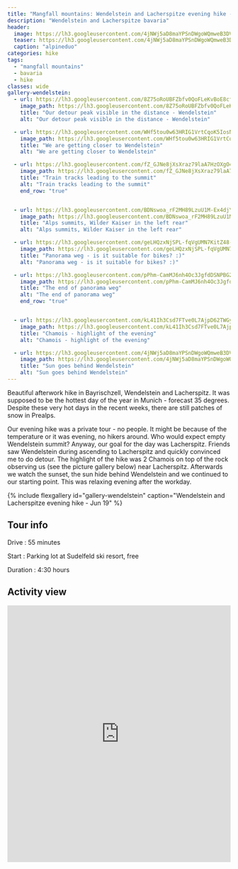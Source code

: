 ```yaml
---
title: "Mangfall mountains: Wendelstein and Lacherspitze evening hike - Jun 19"
description: "Wendelstein and Lacherspitze bavaria"
header:
  image: https://lh3.googleusercontent.com/4jNWj5aD8maYPSnDWgoWQmweB3DVVuyYetD3MBKL6jIbHh40A-ilm1kbq1c1wVSMfwbqyMPI9yWxVPW480hwwLmQ2aJsRjeHh0cQUpqKhWQ7fovsooG7wCPJgLACHa9mXTub4bYlsGuQ9SIWx_Gu-5E8EsqYEQceoV5mLz8lpUDa4_jhB3geSaFaJ2TPgOgTZkXMzuskFOIF4xUJeAkOAgPFElhANgLI-AIhOs7EetBI8ddotHYwDfQkAV9kc6cYJUs8M9Ol61vf34g4qGrTJo_fpDZY_-cqUDw8iXAdMdrbjD4yfXoSe0gt-asQsMcxtWvgzmld1Y-Qrp-mMPWLQ0Ojf_qwtUpAX2puAAVyiJBqIuFnzkoKoB8Imzy0_e8mKP3taXDvKkMGCct2g5g-mWDngbe9VzxomRCy3T2HhwlKBW6-4hs_eOC1jrv4Q8o5EnWmWZLwKY8a4ZAwpHmLoSf54LfQ6UtPmhtEXSaDHH2yCexAogsoTnkqDya7wwNRGz0jWagStCAEi9_v2qt9h8edUqPDZzcbPjWabcoJE-BlV-BGwOuUFYC3pwIaZjMZ0SIeUCUWNVK3PaK0z2YWVOlhggtSOVuTwto_ollEomQ4cGJr8IGiboyNOHQFREqL1OJQ78CvKKQX32gooQ0Zw62-xcz45O53SLqmI_na9qN2kzA7ezG56bclIQg2ocUFbxzqJ4v517YHfNCcAKE0Ek_2gg=w2054-h1540-no
  teaser: https://lh3.googleusercontent.com/4jNWj5aD8maYPSnDWgoWQmweB3DVVuyYetD3MBKL6jIbHh40A-ilm1kbq1c1wVSMfwbqyMPI9yWxVPW480hwwLmQ2aJsRjeHh0cQUpqKhWQ7fovsooG7wCPJgLACHa9mXTub4bYlsGuQ9SIWx_Gu-5E8EsqYEQceoV5mLz8lpUDa4_jhB3geSaFaJ2TPgOgTZkXMzuskFOIF4xUJeAkOAgPFElhANgLI-AIhOs7EetBI8ddotHYwDfQkAV9kc6cYJUs8M9Ol61vf34g4qGrTJo_fpDZY_-cqUDw8iXAdMdrbjD4yfXoSe0gt-asQsMcxtWvgzmld1Y-Qrp-mMPWLQ0Ojf_qwtUpAX2puAAVyiJBqIuFnzkoKoB8Imzy0_e8mKP3taXDvKkMGCct2g5g-mWDngbe9VzxomRCy3T2HhwlKBW6-4hs_eOC1jrv4Q8o5EnWmWZLwKY8a4ZAwpHmLoSf54LfQ6UtPmhtEXSaDHH2yCexAogsoTnkqDya7wwNRGz0jWagStCAEi9_v2qt9h8edUqPDZzcbPjWabcoJE-BlV-BGwOuUFYC3pwIaZjMZ0SIeUCUWNVK3PaK0z2YWVOlhggtSOVuTwto_ollEomQ4cGJr8IGiboyNOHQFREqL1OJQ78CvKKQX32gooQ0Zw62-xcz45O53SLqmI_na9qN2kzA7ezG56bclIQg2ocUFbxzqJ4v517YHfNCcAKE0Ek_2gg=w800-h400-no
  caption: "alpineduo"
categories: hike
tags:
  - "mangfall mountains"
  - bavaria
  - hike
classes: wide
gallery-wendelstein:
  - url: https://lh3.googleusercontent.com/8Z75oRoUBFZbfv0QoFLeKvBoE8cfIKOaLc-DFGg2rcBhqBAS8xYkL5mSBfYTZKoEqSHhSh1pqkvetR7GvNoeTQ7KdXHtvaP_bEOkgeX1i_u-oECzQ8WhkOnXtOVh021P1lhsPLya5GzVmLN5lxPSPLh69etSJ5fL_bUOSsmLocIhts3FUsMh5JXTRBktvccK5CimB_zxCtwzwd8Bo128Ooyw5nLBeYpmAXko239K1v3HW8_n7CH04KuXtDS22Q1V9AdWt7lP7C5s6tNbvpfdB8veSpmpSBbv0TPB7UV3V9J3-cV20Xi8xd21LzL6JAhcVUQ_FAenD3Y4ZdyEWmc1C9LZtkmjL2ghETOEturTrbUImgSQEe6lGTK0dvr2x5C-TpTStQe3ZLVLmalBqOqegTq4z_4mXd10vPzjLkzCVFQO5TKvK6GDR15tzgRNmLpZirVtB9ZSQwNioiDcLAQK8PJ8F2O1F9E18Q7GBZEZfAOammqDwHfJIYEjUYOVAG-UTAmcSzNHvHorWSWiCF3_T-MKgDCIw4oc5YfaNomQN2WF101yMvqa0t71wSWZzvAJLBr8f_MSw5j5ARsncejoT1kOQFPN4f_ZKSwTB7DacLDlGyv7LZfO_f7_lbFC-mjvqZ6EPOlhROJyZClV31OY5Y95HmPRtj_GuBoO5zT4KXltSIEzom6d4zKW5UMAEkh1wjwl6BZOzGcIIWPI35aTxqbWoA=w1156-h1540-no
    image_path: https://lh3.googleusercontent.com/8Z75oRoUBFZbfv0QoFLeKvBoE8cfIKOaLc-DFGg2rcBhqBAS8xYkL5mSBfYTZKoEqSHhSh1pqkvetR7GvNoeTQ7KdXHtvaP_bEOkgeX1i_u-oECzQ8WhkOnXtOVh021P1lhsPLya5GzVmLN5lxPSPLh69etSJ5fL_bUOSsmLocIhts3FUsMh5JXTRBktvccK5CimB_zxCtwzwd8Bo128Ooyw5nLBeYpmAXko239K1v3HW8_n7CH04KuXtDS22Q1V9AdWt7lP7C5s6tNbvpfdB8veSpmpSBbv0TPB7UV3V9J3-cV20Xi8xd21LzL6JAhcVUQ_FAenD3Y4ZdyEWmc1C9LZtkmjL2ghETOEturTrbUImgSQEe6lGTK0dvr2x5C-TpTStQe3ZLVLmalBqOqegTq4z_4mXd10vPzjLkzCVFQO5TKvK6GDR15tzgRNmLpZirVtB9ZSQwNioiDcLAQK8PJ8F2O1F9E18Q7GBZEZfAOammqDwHfJIYEjUYOVAG-UTAmcSzNHvHorWSWiCF3_T-MKgDCIw4oc5YfaNomQN2WF101yMvqa0t71wSWZzvAJLBr8f_MSw5j5ARsncejoT1kOQFPN4f_ZKSwTB7DacLDlGyv7LZfO_f7_lbFC-mjvqZ6EPOlhROJyZClV31OY5Y95HmPRtj_GuBoO5zT4KXltSIEzom6d4zKW5UMAEkh1wjwl6BZOzGcIIWPI35aTxqbWoA=w300-h400-no
    title: "Our detour peak visible in the distance - Wendelstein"
    alt: "Our detour peak visible in the distance - Wendelstein"

  - url: https://lh3.googleusercontent.com/WHf5tou0w63HRIG1VrtCqoK5IosNbKmD3rDA6o-FQH8OHb64iFXfqZ1i1RfBDHr29vAKLDGA4Z_bXggg-KwDjmKHXYG4Fct1uoEcR72es2p1A7mtieBDADYIwZqKx9rY_6g5i7CMs-Xy-bZN14qMowfv8N50LsUOuHifjiYsjk5w9cKorw6FSNZhlss03L9cdAXhP-OB23bqk8H1soKlgM2QBE3rBpe0Bh1svueqgNpnuYXFG92h5s5ze5-NW-qYisoo-HXWGI65iFhPmxPDb-1SiBtHGnbuZ3q9Umu4Y2w4cJElnFtYJpXFknehO54ahPgHX9Pjm5jrb6TMABX7DEawVur8KGf6BEBIUMEKipNo0ud1_NrRF-FUBjncT5hxX0sL1AvN_ElYEkpFWWeFReZCrOZdwfxuWGyTZELbKf8IYToF27XifhRqhGKqVTjzQ9MRfjlSBDhOM2MxRB2uK9OnU9WPJr53tY-auS8tD-DKTPkzXFyoOajR5wrvEIBWy11h7HbA_fOle6S-2F8KyyJfQ0LvV5bNfIW7bstltth8zshPkO0dGRLQPgEbLslBN38rFFIXqzSho5iy8y29Kk47hfwH5RXx1aEuszXfKhs-SpXLfDrWir_ikSgaMl9dXiry63mNS_o9huQTJaqrGgABf94EyGv1FtYaw5uAN0IHUt7q3cM__PajiSueXG38DB9PDbBdkiMwBGkKaJZOMK1phA=w1156-h1540-no
    image_path: https://lh3.googleusercontent.com/WHf5tou0w63HRIG1VrtCqoK5IosNbKmD3rDA6o-FQH8OHb64iFXfqZ1i1RfBDHr29vAKLDGA4Z_bXggg-KwDjmKHXYG4Fct1uoEcR72es2p1A7mtieBDADYIwZqKx9rY_6g5i7CMs-Xy-bZN14qMowfv8N50LsUOuHifjiYsjk5w9cKorw6FSNZhlss03L9cdAXhP-OB23bqk8H1soKlgM2QBE3rBpe0Bh1svueqgNpnuYXFG92h5s5ze5-NW-qYisoo-HXWGI65iFhPmxPDb-1SiBtHGnbuZ3q9Umu4Y2w4cJElnFtYJpXFknehO54ahPgHX9Pjm5jrb6TMABX7DEawVur8KGf6BEBIUMEKipNo0ud1_NrRF-FUBjncT5hxX0sL1AvN_ElYEkpFWWeFReZCrOZdwfxuWGyTZELbKf8IYToF27XifhRqhGKqVTjzQ9MRfjlSBDhOM2MxRB2uK9OnU9WPJr53tY-auS8tD-DKTPkzXFyoOajR5wrvEIBWy11h7HbA_fOle6S-2F8KyyJfQ0LvV5bNfIW7bstltth8zshPkO0dGRLQPgEbLslBN38rFFIXqzSho5iy8y29Kk47hfwH5RXx1aEuszXfKhs-SpXLfDrWir_ikSgaMl9dXiry63mNS_o9huQTJaqrGgABf94EyGv1FtYaw5uAN0IHUt7q3cM__PajiSueXG38DB9PDbBdkiMwBGkKaJZOMK1phA=w300-h400-no 
    title: "We are getting closer to Wendelstein"
    alt: "We are getting closer to Wendelstein"

  - url: https://lh3.googleusercontent.com/fZ_GJNe8jXsXraz79laA7HzOXgO4VuACyBFUVn6kkO1h0uwMZ0qhJrZnjklo-vJ2JksKp17LojE6k_aPwZP9i7_NNALe5atut6tozwhUqn1PmT1wfIq2tBbrc4NOXeYvb0RpmY5nsgTAOtmy7yltdccMkYriMfzpveRIfihpD2GZAypYQlxeJ4xGyWL3UEjyGiqCkcoc6gEd1bMPUVO2wCnN-jqPo0n0pI_uU2sAJ6HmmQP82GVjV28x3hyxku_oW252abQHYroqpUMHEZw2v05t6rHyfnN42hemzrGrBo2xgDANt0ecswNQ5Va_smzctC2YDSt3iKS8n2mEMZ3AynoHyI9Wb3Ug2zHqD6mtkkdYXg7pxClcpeOHbMEAiSr0I3tqNSVm4dybhLg-Y7WdpFUFl9CzxPpTQ0lwjYpnPdqyO2YTqtNnKivQ6qlPsKwXm_LHbKK4E0SW3KQzK_D4_eoV3gcFu6H26Oq9cfP2Q_8QfEFds5GEzB1-uxDs2GVb-WkmDmQ2nsaGebA4epJ2Ada-Mw2_JInDlkl7bih6aQxbcaq3R283_OnrKbSbr_bK7_N-3dAos4qVkvGsmh7pNiIDjhWJjJkVzK_89ShEHSX6mDO0EkS8yu0aC3JuxBPR3uGIlpnIf46uZe4Snx9eXi8f9kk5keSyu2HZj5xL9sKZYxIMqnlsQYjJSik0CDiPhogPzeRV_sIM4O3FeEMEZBcfhw=w1156-h1540-no
    image_path: https://lh3.googleusercontent.com/fZ_GJNe8jXsXraz79laA7HzOXgO4VuACyBFUVn6kkO1h0uwMZ0qhJrZnjklo-vJ2JksKp17LojE6k_aPwZP9i7_NNALe5atut6tozwhUqn1PmT1wfIq2tBbrc4NOXeYvb0RpmY5nsgTAOtmy7yltdccMkYriMfzpveRIfihpD2GZAypYQlxeJ4xGyWL3UEjyGiqCkcoc6gEd1bMPUVO2wCnN-jqPo0n0pI_uU2sAJ6HmmQP82GVjV28x3hyxku_oW252abQHYroqpUMHEZw2v05t6rHyfnN42hemzrGrBo2xgDANt0ecswNQ5Va_smzctC2YDSt3iKS8n2mEMZ3AynoHyI9Wb3Ug2zHqD6mtkkdYXg7pxClcpeOHbMEAiSr0I3tqNSVm4dybhLg-Y7WdpFUFl9CzxPpTQ0lwjYpnPdqyO2YTqtNnKivQ6qlPsKwXm_LHbKK4E0SW3KQzK_D4_eoV3gcFu6H26Oq9cfP2Q_8QfEFds5GEzB1-uxDs2GVb-WkmDmQ2nsaGebA4epJ2Ada-Mw2_JInDlkl7bih6aQxbcaq3R283_OnrKbSbr_bK7_N-3dAos4qVkvGsmh7pNiIDjhWJjJkVzK_89ShEHSX6mDO0EkS8yu0aC3JuxBPR3uGIlpnIf46uZe4Snx9eXi8f9kk5keSyu2HZj5xL9sKZYxIMqnlsQYjJSik0CDiPhogPzeRV_sIM4O3FeEMEZBcfhw=w300-h400-no
    title: "Train tracks leading to the summit"
    alt: "Train tracks leading to the summit"
    end_row: "true"


  - url: https://lh3.googleusercontent.com/BDNswoa_rF2MH89LzuU1M-Ex4djYGNFef1YvXNbDWXgsNWAqoZdbzs936eSVaE72M2mjJr9lhJGeYxCXKHDXhmc88OibJvKCFEObNkNEL0YQmYABrCx-CXcUgD-BksN5oeNKnfjOkbmZ2hZR4goUPCmbxJXM8jhV4qxsdA7zj3JmBpHpmOPbsVSwINLLcdoI_UYx_db3Wd7pvpcnvQzxZj1oolUdb3I9PeY0NTq6px6SPs31INyC2752kV2ERzv8P7ByCyAWm-JoRQxERh_U-GOndOZZCgECvcFuhC8pUApmueNHDjUWuolgyTUshTXr6GvejFWez6YLaoJl0UKoe8yXD0BSUbYU8CfamBvWmkqztcBD1XO9QgK2VzQ2bPW1HXZABy7TGDPIpOvk5GgR_6PPeI9iEClnpHRL7llZyUwTaJj762pczKLmWd4GUFka1rvMQow74FZVXiywj0PvoNNxRqccziRoXO8hDqvmjYV-_UTPUgfEfTCqbtF2Ry8LJvD0J1P-lALDYMWHM-wG6mbmOT-sklAPhjE3tno9W3lS946I2oT3NyNgEbCJwPQLkpc2eT6YHO-ufAJGG7WQpl6InwKf74Y9NXsARizckUdJptBjw-TECoRHG5MS5_FzkXAFufkS1m6cu3gTdRZWCWaFWvsLRUCiNz1BTaGF3B7D7WaGj-ykTu_XtvSr2I6KDu2XyFwZrhwIWCe--NLioUrNNw=w2736-h1428-no
    image_path: https://lh3.googleusercontent.com/BDNswoa_rF2MH89LzuU1M-Ex4djYGNFef1YvXNbDWXgsNWAqoZdbzs936eSVaE72M2mjJr9lhJGeYxCXKHDXhmc88OibJvKCFEObNkNEL0YQmYABrCx-CXcUgD-BksN5oeNKnfjOkbmZ2hZR4goUPCmbxJXM8jhV4qxsdA7zj3JmBpHpmOPbsVSwINLLcdoI_UYx_db3Wd7pvpcnvQzxZj1oolUdb3I9PeY0NTq6px6SPs31INyC2752kV2ERzv8P7ByCyAWm-JoRQxERh_U-GOndOZZCgECvcFuhC8pUApmueNHDjUWuolgyTUshTXr6GvejFWez6YLaoJl0UKoe8yXD0BSUbYU8CfamBvWmkqztcBD1XO9QgK2VzQ2bPW1HXZABy7TGDPIpOvk5GgR_6PPeI9iEClnpHRL7llZyUwTaJj762pczKLmWd4GUFka1rvMQow74FZVXiywj0PvoNNxRqccziRoXO8hDqvmjYV-_UTPUgfEfTCqbtF2Ry8LJvD0J1P-lALDYMWHM-wG6mbmOT-sklAPhjE3tno9W3lS946I2oT3NyNgEbCJwPQLkpc2eT6YHO-ufAJGG7WQpl6InwKf74Y9NXsARizckUdJptBjw-TECoRHG5MS5_FzkXAFufkS1m6cu3gTdRZWCWaFWvsLRUCiNz1BTaGF3B7D7WaGj-ykTu_XtvSr2I6KDu2XyFwZrhwIWCe--NLioUrNNw=w400-h300-no
    title: "Alps summits, Wilder Kaiser in the left rear"
    alt: "Alps summits, Wilder Kaiser in the left rear"

  - url: https://lh3.googleusercontent.com/geLHQzxNjSPL-fqVgUMN7KitZ48-KkgjmyQLJR2E6CkKblEodnO80d7m_MjsWLQd3pZpLZfIhxncne44XLHpmfTxKpQtEzSX-1v3SbsZ1TZzBC7xyt4ESBMzI1x2OecpBpDNS4mIqxCigsAaq-FYcwZcxXJGhRJcy2uykSCfBJ0qLXprP5Ar_7VmR4nd96TJDuFTY_KdHIC-LddwzOUjTHEq7b_QK0y2tvvlGbgneYG80bjmMUEeJi079u0rxqAXogdE3nD-RWEDy1yxPsE_JQ1CB7gsUOFgHYxbSplIRYp44giYNLvpEOUseHzUwz-PeekWYDBRe1nfGGtFn9JmG2nyKfCCvZCL8DXhFM08MAlATEEuYhagtgV4aCLsM56vTwHQ-U8cSmiylrBen8uZnzJBzUtER4XGcp0BAjK4bygI1Y12QCzw1W2MOZkwkRm-3KP9dwYCROqXYCMe616x0y8UnIoF_LSzrCzlHhi-144QOK9LiKPT8YKnedrQejYdXpnaH6MPXQW7b-f8x95Cq1d4WzFgtms17wLDqK8Hhp91uBOSFsq9oijN4Yk0yEyxhHqVeydM0R1u4HeC2XjmKoe8MWSlAHY7YVFaNWJIqgC6PGJx4rw98bHY4IQ8dVeObp5nFYMWX9muktz71Z3LP7JqKAqWVA2AJIrtQxarmGaIdxlTj1DMzu4lnUAmZ8PspQrG-O-lecmNmat168EHMGMGKg=w1156-h1540-no
    image_path: https://lh3.googleusercontent.com/geLHQzxNjSPL-fqVgUMN7KitZ48-KkgjmyQLJR2E6CkKblEodnO80d7m_MjsWLQd3pZpLZfIhxncne44XLHpmfTxKpQtEzSX-1v3SbsZ1TZzBC7xyt4ESBMzI1x2OecpBpDNS4mIqxCigsAaq-FYcwZcxXJGhRJcy2uykSCfBJ0qLXprP5Ar_7VmR4nd96TJDuFTY_KdHIC-LddwzOUjTHEq7b_QK0y2tvvlGbgneYG80bjmMUEeJi079u0rxqAXogdE3nD-RWEDy1yxPsE_JQ1CB7gsUOFgHYxbSplIRYp44giYNLvpEOUseHzUwz-PeekWYDBRe1nfGGtFn9JmG2nyKfCCvZCL8DXhFM08MAlATEEuYhagtgV4aCLsM56vTwHQ-U8cSmiylrBen8uZnzJBzUtER4XGcp0BAjK4bygI1Y12QCzw1W2MOZkwkRm-3KP9dwYCROqXYCMe616x0y8UnIoF_LSzrCzlHhi-144QOK9LiKPT8YKnedrQejYdXpnaH6MPXQW7b-f8x95Cq1d4WzFgtms17wLDqK8Hhp91uBOSFsq9oijN4Yk0yEyxhHqVeydM0R1u4HeC2XjmKoe8MWSlAHY7YVFaNWJIqgC6PGJx4rw98bHY4IQ8dVeObp5nFYMWX9muktz71Z3LP7JqKAqWVA2AJIrtQxarmGaIdxlTj1DMzu4lnUAmZ8PspQrG-O-lecmNmat168EHMGMGKg=w300-h400-no
    title: "Panorama weg - is it suitable for bikes? :)"
    alt: "Panorama weg - is it suitable for bikes? :)"

  - url: https://lh3.googleusercontent.com/pPhm-CamMJ6nh4Oc3JgfdDSNPBG27VPVfKQuYhXUW7lg-XQI4YV3QmQ1l45dLWTlxaGFjRmHcNnPTHB1PUqYl8lwRvaCT8BI8H7cDK7xg7G5qIWUFh0T4lFsvYUFoqVqOKSC40l36Pr8C-nCTWKhXVF7VrH8Tpshd_KKL5qAPOjur3ARKn-IFqHCqTD_FyIlUCOgrTaMzzye07AfehfnRMlOGiteZx8CGPdobhcELt_EQ-lVBslbtt2il_s_0hLsN_FcleHBu63A7uBNW4PNwcYhteiatbVmn9WPwEQKIoZeQ8_NhOtyyjwd94Dw780gYlTFs9z_cQafE-TcZQhWP-VV-9rTmXWdRwUfOoxO263d1Me3UIemn7c5BYAl1WQ0C3ztRb6unlySK_7fDsQcVsplTKGcqddVw634pwfRO_Dsd8_UJBupK3cGEugg_Ft7iRFWSVchD1RLH2R-Z2uGJBXXZrcbCTi-JaBCuJZdUdxU8piIvq88jyNsv3Zrbz1j_RyXSRBItz2AbDVYVqYkfnDe09DDNcXudJn5OeOCTfcnSroKJQX0SZ2YOFVbi-aANlPzGm2xGF-akzs9e9aSfFCi-aFiI4iTpjLg9ly2x7xzuDhuA05JedwxTFv8R7Y_sby4azozbWX0q2nGXWbodmCgXQxlupIKtZ8O5Y6eJchgoI7jjtJ8WK0yAJfZTarnIzl7b67fWZ1rKCtausOmz-MABw=w2054-h1542-no
    image_path: https://lh3.googleusercontent.com/pPhm-CamMJ6nh4Oc3JgfdDSNPBG27VPVfKQuYhXUW7lg-XQI4YV3QmQ1l45dLWTlxaGFjRmHcNnPTHB1PUqYl8lwRvaCT8BI8H7cDK7xg7G5qIWUFh0T4lFsvYUFoqVqOKSC40l36Pr8C-nCTWKhXVF7VrH8Tpshd_KKL5qAPOjur3ARKn-IFqHCqTD_FyIlUCOgrTaMzzye07AfehfnRMlOGiteZx8CGPdobhcELt_EQ-lVBslbtt2il_s_0hLsN_FcleHBu63A7uBNW4PNwcYhteiatbVmn9WPwEQKIoZeQ8_NhOtyyjwd94Dw780gYlTFs9z_cQafE-TcZQhWP-VV-9rTmXWdRwUfOoxO263d1Me3UIemn7c5BYAl1WQ0C3ztRb6unlySK_7fDsQcVsplTKGcqddVw634pwfRO_Dsd8_UJBupK3cGEugg_Ft7iRFWSVchD1RLH2R-Z2uGJBXXZrcbCTi-JaBCuJZdUdxU8piIvq88jyNsv3Zrbz1j_RyXSRBItz2AbDVYVqYkfnDe09DDNcXudJn5OeOCTfcnSroKJQX0SZ2YOFVbi-aANlPzGm2xGF-akzs9e9aSfFCi-aFiI4iTpjLg9ly2x7xzuDhuA05JedwxTFv8R7Y_sby4azozbWX0q2nGXWbodmCgXQxlupIKtZ8O5Y6eJchgoI7jjtJ8WK0yAJfZTarnIzl7b67fWZ1rKCtausOmz-MABw=w400-h300-no
    title: "The end of panorama weg"
    alt: "The end of panorama weg"
    end_row: "true"


  - url: https://lh3.googleusercontent.com/kL41Ih3Csd7FTve0L7AjpD62TWGy_yHYQrrPfSUVYcYeNhJQEhkIDd_qPI5txpt-UAnLBbfrG2X_C-SZSm4r0cW4fjmXPvXGeYxCUXiJzJ1le-4P5lxKyglXxQ0Wv2oq0-7wYXjrrnvBgy7X_0U6NjRi4M7ha-kMbm_v-Sm_rLhzsriv3PMnZO9JzEzuaqufxFLzNNGu5-IFGnEt8ds3RcxBLN1gBIdfA-kZ6pIv0QjtsWdzjanjD2RL5qGrFewYfKJVOK6R3tBZMZtezo6lB3WFvU95TLsZUTKT9pQMuHl47_xnuzwiow6T_qg6YLUFh4cPMP8U7VRuJx3920kn_uJilwllEpv4Fe9LPx1rEOpLU5qtJeMNAQjhhBQVMDlyEzFU-NdjK74MdOOYO4r4rlmT8PKZEefcBPGojmjaEg3tpeLJ1wm6ezygbih7ZsmTxtUvSLi251cEJ7NfGHo3U55dXIcjmah459Ya2-NB5oVPar3LcZc-VoB8cBVL6CW3TZDCqr4659In9qfHbJLT3F-4y-pGvXUdvV4mO_QaFNY48legvgXfSdQwu7FWmM5VjfL0z0Jt7X4s89A2ffVsg0GcRFxqJUOAN_r03dHrF_d55T-LLVmjrF5hUUorXye17c7W2RASNPiteXwsWbptbXXkfa8wuI9BB3sarKr_vhb9BpahFLtLowEwtlWUFnuCnDKM-hIHrPNndMUxIUsro8U8oQ=w1156-h1540-no
    image_path: https://lh3.googleusercontent.com/kL41Ih3Csd7FTve0L7AjpD62TWGy_yHYQrrPfSUVYcYeNhJQEhkIDd_qPI5txpt-UAnLBbfrG2X_C-SZSm4r0cW4fjmXPvXGeYxCUXiJzJ1le-4P5lxKyglXxQ0Wv2oq0-7wYXjrrnvBgy7X_0U6NjRi4M7ha-kMbm_v-Sm_rLhzsriv3PMnZO9JzEzuaqufxFLzNNGu5-IFGnEt8ds3RcxBLN1gBIdfA-kZ6pIv0QjtsWdzjanjD2RL5qGrFewYfKJVOK6R3tBZMZtezo6lB3WFvU95TLsZUTKT9pQMuHl47_xnuzwiow6T_qg6YLUFh4cPMP8U7VRuJx3920kn_uJilwllEpv4Fe9LPx1rEOpLU5qtJeMNAQjhhBQVMDlyEzFU-NdjK74MdOOYO4r4rlmT8PKZEefcBPGojmjaEg3tpeLJ1wm6ezygbih7ZsmTxtUvSLi251cEJ7NfGHo3U55dXIcjmah459Ya2-NB5oVPar3LcZc-VoB8cBVL6CW3TZDCqr4659In9qfHbJLT3F-4y-pGvXUdvV4mO_QaFNY48legvgXfSdQwu7FWmM5VjfL0z0Jt7X4s89A2ffVsg0GcRFxqJUOAN_r03dHrF_d55T-LLVmjrF5hUUorXye17c7W2RASNPiteXwsWbptbXXkfa8wuI9BB3sarKr_vhb9BpahFLtLowEwtlWUFnuCnDKM-hIHrPNndMUxIUsro8U8oQ=w300-h400-no
    title: "Chamois - highlight of the evening"
    alt: "Chamois - highlight of the evening"

  - url: https://lh3.googleusercontent.com/4jNWj5aD8maYPSnDWgoWQmweB3DVVuyYetD3MBKL6jIbHh40A-ilm1kbq1c1wVSMfwbqyMPI9yWxVPW480hwwLmQ2aJsRjeHh0cQUpqKhWQ7fovsooG7wCPJgLACHa9mXTub4bYlsGuQ9SIWx_Gu-5E8EsqYEQceoV5mLz8lpUDa4_jhB3geSaFaJ2TPgOgTZkXMzuskFOIF4xUJeAkOAgPFElhANgLI-AIhOs7EetBI8ddotHYwDfQkAV9kc6cYJUs8M9Ol61vf34g4qGrTJo_fpDZY_-cqUDw8iXAdMdrbjD4yfXoSe0gt-asQsMcxtWvgzmld1Y-Qrp-mMPWLQ0Ojf_qwtUpAX2puAAVyiJBqIuFnzkoKoB8Imzy0_e8mKP3taXDvKkMGCct2g5g-mWDngbe9VzxomRCy3T2HhwlKBW6-4hs_eOC1jrv4Q8o5EnWmWZLwKY8a4ZAwpHmLoSf54LfQ6UtPmhtEXSaDHH2yCexAogsoTnkqDya7wwNRGz0jWagStCAEi9_v2qt9h8edUqPDZzcbPjWabcoJE-BlV-BGwOuUFYC3pwIaZjMZ0SIeUCUWNVK3PaK0z2YWVOlhggtSOVuTwto_ollEomQ4cGJr8IGiboyNOHQFREqL1OJQ78CvKKQX32gooQ0Zw62-xcz45O53SLqmI_na9qN2kzA7ezG56bclIQg2ocUFbxzqJ4v517YHfNCcAKE0Ek_2gg=w2054-h1540-no
    image_path: https://lh3.googleusercontent.com/4jNWj5aD8maYPSnDWgoWQmweB3DVVuyYetD3MBKL6jIbHh40A-ilm1kbq1c1wVSMfwbqyMPI9yWxVPW480hwwLmQ2aJsRjeHh0cQUpqKhWQ7fovsooG7wCPJgLACHa9mXTub4bYlsGuQ9SIWx_Gu-5E8EsqYEQceoV5mLz8lpUDa4_jhB3geSaFaJ2TPgOgTZkXMzuskFOIF4xUJeAkOAgPFElhANgLI-AIhOs7EetBI8ddotHYwDfQkAV9kc6cYJUs8M9Ol61vf34g4qGrTJo_fpDZY_-cqUDw8iXAdMdrbjD4yfXoSe0gt-asQsMcxtWvgzmld1Y-Qrp-mMPWLQ0Ojf_qwtUpAX2puAAVyiJBqIuFnzkoKoB8Imzy0_e8mKP3taXDvKkMGCct2g5g-mWDngbe9VzxomRCy3T2HhwlKBW6-4hs_eOC1jrv4Q8o5EnWmWZLwKY8a4ZAwpHmLoSf54LfQ6UtPmhtEXSaDHH2yCexAogsoTnkqDya7wwNRGz0jWagStCAEi9_v2qt9h8edUqPDZzcbPjWabcoJE-BlV-BGwOuUFYC3pwIaZjMZ0SIeUCUWNVK3PaK0z2YWVOlhggtSOVuTwto_ollEomQ4cGJr8IGiboyNOHQFREqL1OJQ78CvKKQX32gooQ0Zw62-xcz45O53SLqmI_na9qN2kzA7ezG56bclIQg2ocUFbxzqJ4v517YHfNCcAKE0Ek_2gg=w400-h300-no
    title: "Sun goes behind Wendelstein"
    alt: "Sun goes behind Wendelstein"
---
```


Beautiful afterwork hike in Bayrischzell, Wendelstein and Lacherspitz. It was supposed to be the hottest day of the year in Munich - forecast 35 degrees. Despite these very hot days in the recent weeks, there are still patches of snow in Prealps.

Our evening hike was a private tour - no people. It might be because of the temperature or it was evening, no hikers around. Who would expect empty Wendelstein summit? Anyway, our goal for the day was Lacherspitz. Friends saw Wendelstein during ascending to Lacherspitz and quickly convinced me to do detour. The highlight of the hike was 2 Chamois on top of the rock observing us (see the picture gallery below) near Lacherspitz. Afterwards we watch the sunset, the sun hide behind Wendelstein and we continued to our starting point. This was relaxing evening after the workday.

{% include flexgallery id="gallery-wendelstein" caption="Wendelstein and Lacherspitze evening hike  - Jun 19" %}

## Tour info

Drive
: 55 minutes

Start
: Parking lot at Sudelfeld ski resort, free

Duration
: 4:30 hours

## Activity view

<iframe src="https://www.komoot.com/tour/75486284/embed?profile=1" width="100%" height="580" frameborder="0" scrolling="no"></iframe>
